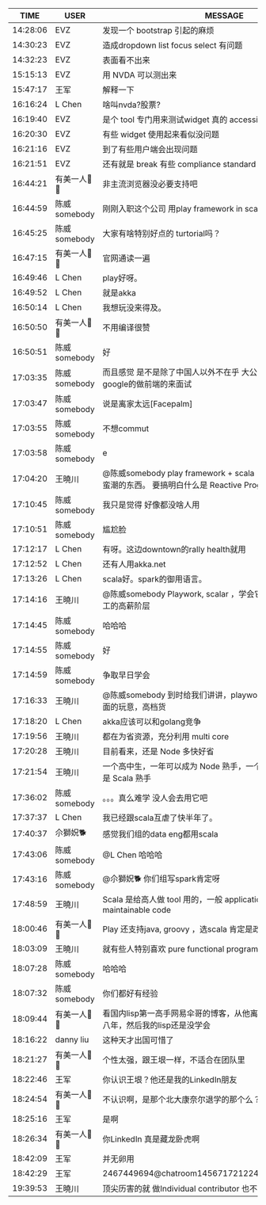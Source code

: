 TIME | USER | MESSAGE
--- | --- | ---
14:28:06 | EVZ | 发现一个 bootstrap 引起的麻烦 
14:30:23 | EVZ | 造成dropdown list focus select 有问题
14:32:23 | EVZ | 表面看不出来 
15:15:13 | EVZ | 用 NVDA 可以测出来
15:47:17 | 王军 | 解释一下
16:16:24 | L Chen | 啥叫nvda?股票?
16:19:40 | EVZ | 是个 tool 专门用来测试widget 真的 accessible 的 
16:20:30 | EVZ | 有些 widget 使用起来看似没问题 
16:21:16 | EVZ | 到了有些用户端会出现问题
16:21:51 | EVZ | 还有就是 break 有些 compliance standard
16:44:21 | 有美一人🌺🌺 | 非主流浏览器没必要支持吧
16:44:59 | 陈威somebody | 刚刚入职这个公司 用play framework in scala
16:45:25 | 陈威somebody | 大家有啥特别好点的 turtorial吗？
16:47:15 | 有美一人🌺🌺 | 官网通读一遍
16:49:46 | L Chen | play好呀。
16:49:52 | L Chen | 就是akka
16:50:14 | L Chen | 我想玩没来得及。
16:50:50 | 有美一人🌺🌺 | 不用编译很赞
16:50:51 | 陈威somebody | 好
17:03:35 | 陈威somebody | 而且感觉 是不是除了中国人以外不在乎 大公司小公司，今天还有个google的做前端的来面试
17:03:47 | 陈威somebody | 说是离家太远[Facepalm]
17:03:55 | 陈威somebody | 不想commut
17:03:58 | 陈威somebody | e
17:04:20 | 王曉川 | @陈威somebody play framework  + scala <br/>蛮潮的东西。 要搞明白什么是 Reactive Programing
17:10:45 | 陈威somebody | 我只是觉得 好像都没啥人用
17:10:51 | 陈威somebody | 尴尬脸
17:12:17 | L Chen | 有呀。这边downtown的rally health就用
17:12:52 | L Chen | 还有人用akka.net
17:13:26 | L Chen | scala好。spark的御用语言。
17:14:16 | 王曉川 | @陈威somebody Playwork, scalar ，学会它，过一年就成为低端员工的高薪阶层
17:14:45 | 陈威somebody | 哈哈哈
17:14:55 | 陈威somebody | 好
17:14:59 | 陈威somebody | 争取早日学会
17:16:33 | 王曉川 | @陈威somebody 到时给我们讲讲，playwork, akka 是比 Node 更体面的玩意，高档货
17:18:20 | L Chen | akka应该可以和golang竞争
17:19:56 | 王曉川 | 都在为省资源，充分利用 multi core
17:20:28 | 王曉川 | 目前看来，还是 Node 多快好省
17:21:54 | 王曉川 | 一个高中生，一年可以成为 Node 熟手，一个博士生，一年都不敢说是 Scala 熟手
17:36:02 | 陈威somebody | 。。。真么难学 没人会去用它吧
17:37:37 | L Chen | 我已经跟scala互虐了快半年了。
17:40:37 | 尒獅㚾🐕 |  感觉我们组的data eng都用scala
17:43:06 | 陈威somebody | @L Chen 哈哈哈
17:43:16 | 陈威somebody | @尒獅㚾🐕 你们组写spark肯定呀
17:48:59 | 王曉川 | Scala  是给高人做 tool 用的，一般 application 很难写出 maintainable code
18:00:46 | 有美一人🌺🌺 | Play 还支持java, groovy ，选scala 肯定是政治斗争
18:03:09 | 王曉川 | 就有些人特别喜欢 pure functional program
18:07:28 | 陈威somebody | 哈哈哈
18:07:32 | 陈威somebody | 你们都好有经验
18:09:44 | 有美一人🌺🌺 | 看国内lisp第一高手网易伞哥的博客，从他离职到闪婚到留学到离婚七八年，然后我的lisp还是没学会
18:16:22 | danny liu | 这种天才出国可惜了
18:21:27 | 有美一人🌺🌺 | 个性太强，跟王垠一样，不适合在团队里
18:22:46 | 王军 | 你认识王垠？他还是我的LinkedIn朋友
18:24:54 | 有美一人🌺🌺 | 不认识啊，是那个北大康奈尔退学的那个么？
18:25:16 | 王军 | 是啊
18:26:34 | 有美一人🌺🌺 | 你LinkedIn 真是藏龙卧虎啊
18:42:09 | 王军 | 并无卵用
18:42:29 | 王军 | <sysmsg type="revokemsg"><revokemsg><session>2467449694@chatroom</session><oldmsgid>1456717212</oldmsgid><msgid>2472223762219853692</msgid><replacemsg><![CDATA["王军" has recalled a message.]]></replacemsg></revokemsg></sysmsg>
19:39:53 | 王曉川 | 顶尖历害的就 做Individual contributor 也不错，专攻 spike
